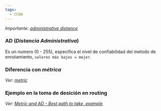```yaml
---
tags:
  - CCNA
---
```

_Importante: [administrative distance](administrative%20distance.md)_
### AD (_Distancia Administrativa_)
Es un numero (0 - 255), especifica el nivel de confiabilidad del metodo de enrutamiento, `valores más bajos = mejor`.

### Diferencia con _métrica_
_Ver: [metric](metric.md)_
### Ejemplo en la toma de desición en routing
_Ver: [Metric and AD - Best path to take, example](Metric%20and%20AD%20-%20Best%20path%20to%20take,%20example.md)_
